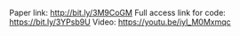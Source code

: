Paper link: http://bit.ly/3M9CoGM
Full access link for code: https://bit.ly/3YPsb9U
Video: https://youtu.be/iyl_M0Mxmqc
